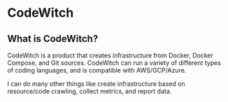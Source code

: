 # CodeWitch


## What is CodeWitch?

CodeWitch is a product that creates infrastructure from Docker, Docker Compose, and Git sources. CodeWitch can run a variety of different types of
coding languages, and is compatible with AWS/GCP/Azure.


I can do many other things like create infrastructure based on resource/code crawling, collect metrics, and report data.
